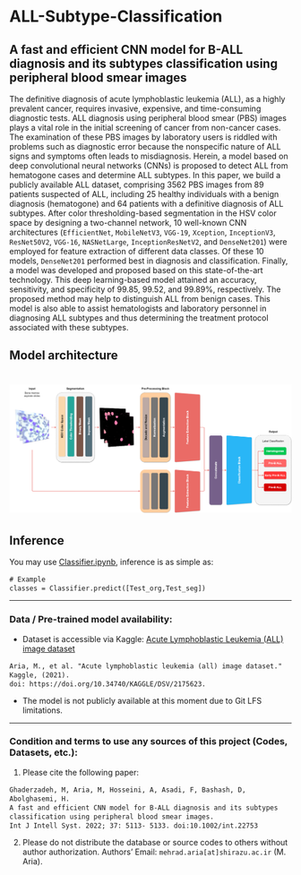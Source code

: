 # ALL-Subtype-Classification
## A fast and efficient CNN model for B-ALL diagnosis and its subtypes classification using peripheral blood smear images

The definitive diagnosis of acute lymphoblastic leukemia (ALL), as a highly prevalent cancer, requires invasive, expensive, and time-consuming diagnostic tests. ALL diagnosis using peripheral blood smear (PBS) images plays a vital role in the initial screening of cancer from non-cancer cases. The examination of these PBS images by laboratory users is riddled with problems such as diagnostic error because the nonspecific nature of ALL signs and symptoms often leads to misdiagnosis. Herein, a model based on deep convolutional neural networks (CNNs) is proposed to detect ALL from hematogone cases and determine ALL subtypes. In this paper, we build a publicly available ALL dataset, comprising 3562 PBS images from 89 patients suspected of ALL, including 25 healthy individuals with a benign diagnosis (hematogone) and 64 patients with a definitive diagnosis of ALL subtypes. After color thresholding-based segmentation in the HSV color space by designing a two-channel network, 10 well-known CNN architectures (`EfficientNet`, `MobileNetV3`, `VGG-19`, `Xception`, `InceptionV3`, `ResNet50V2`, `VGG-16`, `NASNetLarge`, `InceptionResNetV2`, and `DenseNet201`) were employed for feature extraction of different data classes. Of these 10 models, `DenseNet201` performed best in diagnosis and classification. Finally, a model was developed and proposed based on this state-of-the-art technology. This deep learning-based model attained an accuracy, sensitivity, and specificity of 99.85, 99.52, and 99.89%, respectively. The proposed method may help to distinguish ALL from benign cases. This model is also able to assist hematologists and laboratory personnel in diagnosing ALL subtypes and thus determining the treatment protocol associated with these subtypes.

## Model architecture
<h1 align="center">
 <a href="https://github.com/MehradAria/ALL-Subtype-Classification"><img src="https://github.com/MehradAria/ALL-Subtype-Classification/blob/main/Model.png?raw=true" alt="A fast and efficient CNN model for B-ALL diagnosis and its subtypes classification using peripheral blood smear images"></a>
</h1>

## Inference
You may use [Classifier.ipynb](https://github.com/MehradAria/ALL-Subtype-Classification/blob/main/Classifier.ipynb), inference is as simple as:

```shell
# Example
classes = Classifier.predict([Test_org,Test_seg])
```

---
### Data / Pre-trained model availability:
- Dataset is accessible via Kaggle: [Acute Lymphoblastic Leukemia (ALL) image dataset](https://www.kaggle.com/mehradaria/leukemia)
```
Aria, M., et al. "Acute lymphoblastic leukemia (all) image dataset." Kaggle, (2021).
doi: https://doi.org/10.34740/KAGGLE/DSV/2175623.
```

- The model is not publicly available at this moment due to Git LFS limitations.

---
### Condition and terms to use any sources of this project (Codes, Datasets, etc.):

1) Please cite the following paper:
```
Ghaderzadeh, M, Aria, M, Hosseini, A, Asadi, F, Bashash, D, Abolghasemi, H.
A fast and efficient CNN model for B-ALL diagnosis and its subtypes classification using peripheral blood smear images.
Int J Intell Syst. 2022; 37: 5113- 5133. doi:10.1002/int.22753
```

2) Please do not distribute the database or source codes to others without author authorization.
Authors’ Email: `mehrad.aria[at]shirazu.ac.ir` (M. Aria).


